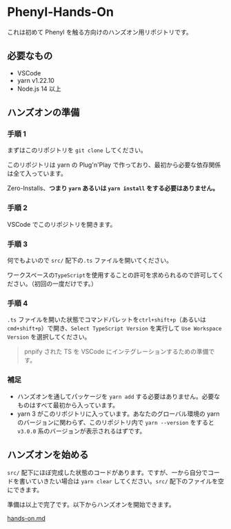 # Phenyl-Hands-On

これは初めて Phenyl を触る方向けのハンズオン用リポジトリです。

## 必要なもの

- VSCode
- yarn v1.22.10
- Node.js 14 以上

## ハンズオンの準備

### 手順 1

まずはこのリポジトリを `git clone` してください。

このリポジトリは yarn の Plug'n'Play で作っており、最初から必要な依存関係は全て入っています。

Zero-Installs、**つまり `yarn` あるいは `yarn install` をする必要はありません。**

### 手順 2

VSCode でこのリポジトリを開きます。

### 手順 3

何でもよいので `src/` 配下の`.ts` ファイルを開いてください。

ワークスペースの`TypeScript`を使用することの許可を求められるので許可してください。（初回の一度だけです。）

### 手順 4

`.ts` ファイルを開いた状態でコマンドパレットを`ctrl+shift+p`（あるいは`cmd+shift+p`）で開き、`Select TypeScript Version` を実行して `Use Workspace Version` を選択してください。

> pnpify された TS を VSCode にインテグレーションするための準備です。

### 補足

- ハンズオンを通してパッケージを `yarn add` する必要はありません。必要なものはすべて最初から入っています。
- yarn 3 がこのリポジトリに入っています。あなたのグローバル環境の yarn のバージョンに関わらず、このリポジトリ内で `yarn --version` をすると `v3.0.0` 系のバージョンが表示されるはずです。

## ハンズオンを始める

`src/` 配下にほぼ完成した状態のコードがあります。ですが、一から自分でコードを書いていきたい場合は `yarn clear` してください。`src/` 配下のファイルを空にできます。

準備は以上で完了です。以下からハンズオンを開始できます。

[hands-on.md](hands-on.md)
